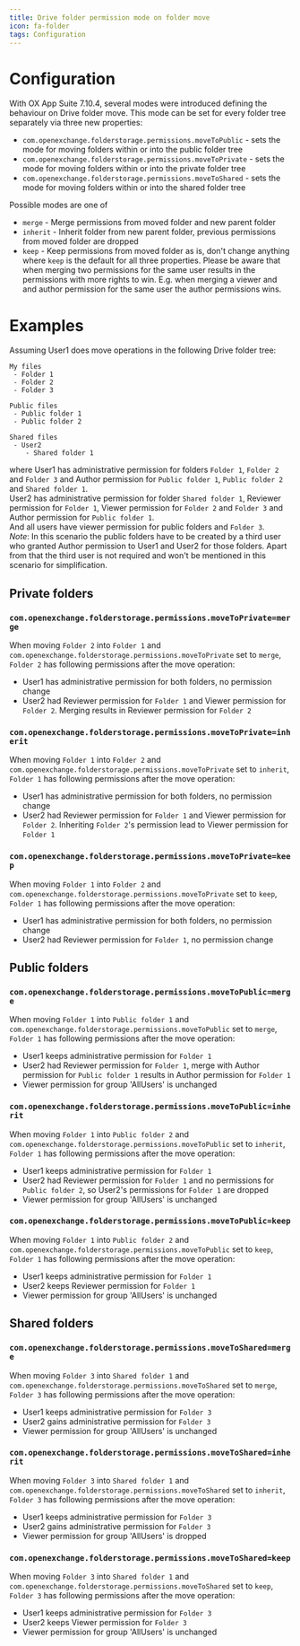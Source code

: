 ```yaml
---
title: Drive folder permission mode on folder move
icon: fa-folder
tags: Configuration
---
```


# Configuration

With OX App Suite 7.10.4, several modes were introduced defining the behaviour on Drive folder move. This mode can be set for every folder tree separately via three new properties:
 - `com.openexchange.folderstorage.permissions.moveToPublic` - sets the mode for moving folders within or into the public folder tree
 - `com.openexchange.folderstorage.permissions.moveToPrivate` - sets the mode for moving folders within or into the private folder tree
 - `com.openexchange.folderstorage.permissions.moveToShared` - sets the mode for moving folders within or into the shared folder tree

Possible modes are one of
 - `merge` - Merge permissions from moved folder and new parent folder
 - `inherit` - Inherit folder from new parent folder, previous permissions from moved folder are dropped
 - `keep` - Keep permissions from moved folder as is, don't change anything
where `keep` is the default for all three properties. Please be aware that when merging two permissions for the same user results in the permissions with more rights to win. E.g. when merging a viewer and and author permission for the same user the author permissions wins.

# Examples

Assuming User1 does move operations in the following Drive folder tree:

```
My files
 - Folder 1
 - Folder 2
 - Folder 3

Public files
 - Public folder 1
 - Public folder 2

Shared files
 - User2
    - Shared folder 1
```

where User1 has administrative permission for folders `Folder 1`, `Folder 2` and `Folder 3` and Author permission for `Public folder 1`, `Public folder 2` and `Shared folder 1`.  
User2 has administrative permission for folder `Shared folder 1`, Reviewer permission for `Folder 1`, Viewer permission for `Folder 2` and `Folder 3` and Author permission for `Public folder 1`.  
And all users have viewer permission for public folders and `Folder 3`.  
_Note_: In this scenario the public folders have to be created by a third user who granted Author permission to User1 and User2 for those folders. Apart from that the third user is not required and won't be mentioned in this scenario for simplification.

## Private folders

### `com.openexchange.folderstorage.permissions.moveToPrivate=merge`
When moving `Folder 2` into `Folder 1` and `com.openexchange.folderstorage.permissions.moveToPrivate` set to `merge`, `Folder 2` has following permissions after the move operation:
 - User1 has administrative permission for both folders, no permission change
 - User2 had Reviewer permission for `Folder 1` and Viewer permission for `Folder 2`. Merging results in Reviewer permission for `Folder 2`

### `com.openexchange.folderstorage.permissions.moveToPrivate=inherit`
When moving `Folder 1` into `Folder 2` and `com.openexchange.folderstorage.permissions.moveToPrivate` set to `inherit`, `Folder 1` has following permissions after the move operation:
 - User1 has administrative permission for both folders, no permission change
 - User2 had Reviewer permission for `Folder 1` and Viewer permission for `Folder 2`. Inheriting `Folder 2`'s permission lead to Viewer permission for `Folder 1`

### `com.openexchange.folderstorage.permissions.moveToPrivate=keep`
When moving `Folder 1` into `Folder 2` and `com.openexchange.folderstorage.permissions.moveToPrivate` set to `keep`, `Folder 1` has following permissions after the move operation:
 - User1 has administrative permission for both folders, no permission change
 - User2 had Reviewer permission for `Folder 1`, no permission change

## Public folders

### `com.openexchange.folderstorage.permissions.moveToPublic=merge`
When moving `Folder 1` into `Public folder 1` and `com.openexchange.folderstorage.permissions.moveToPublic` set to `merge`, `Folder 1` has following permissions after the move operation:
 - User1 keeps administrative permission for `Folder 1`
 - User2 had Reviewer permission for `Folder 1`, merge with Author permission for `Public folder 1` results in Author permission for `Folder 1`
 - Viewer permission for group 'AllUsers' is unchanged

### `com.openexchange.folderstorage.permissions.moveToPublic=inherit`
When moving `Folder 1` into `Public folder 2` and `com.openexchange.folderstorage.permissions.moveToPublic` set to `inherit`, `Folder 1` has following permissions after the move operation:
 - User1 keeps administrative permission for `Folder 1`
 - User2 had Reviewer permission for `Folder 1` and no permissions for `Public folder 2`, so User2's permissions for `Folder 1` are dropped
 - Viewer permission for group 'AllUsers' is unchanged

### `com.openexchange.folderstorage.permissions.moveToPublic=keep`
When moving `Folder 1` into `Public folder 2` and `com.openexchange.folderstorage.permissions.moveToPublic` set to `keep`, `Folder 1` has following permissions after the move operation:
 - User1 keeps administrative permission for `Folder 1`
 - User2 keeps Reviewer permission for `Folder 1`
 - Viewer permission for group 'AllUsers' is unchanged

## Shared folders

### `com.openexchange.folderstorage.permissions.moveToShared=merge`
When moving `Folder 3` into `Shared folder 1` and `com.openexchange.folderstorage.permissions.moveToShared` set to `merge`, `Folder 3` has following permissions after the move operation:
 - User1 keeps administrative permission for `Folder 3`
 - User2 gains administrative permission for `Folder 3`
 - Viewer permission for group 'AllUsers' is unchanged

### `com.openexchange.folderstorage.permissions.moveToShared=inherit`
When moving `Folder 3` into `Shared folder 1` and `com.openexchange.folderstorage.permissions.moveToShared` set to `inherit`, `Folder 3` has following permissions after the move operation:
 - User1 keeps administrative permission for `Folder 3`
 - User2 gains administrative permission for `Folder 3`
 - Viewer permission for group 'AllUsers' is dropped

### `com.openexchange.folderstorage.permissions.moveToShared=keep`
When moving `Folder 3` into `Shared folder 1` and `com.openexchange.folderstorage.permissions.moveToShared` set to `keep`, `Folder 3` has following permissions after the move operation:
 - User1 keeps administrative permission for `Folder 3`
 - User2 keeps Viewer permission for `Folder 3`
 - Viewer permission for group 'AllUsers' is unchanged
